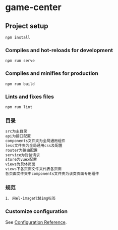 # game-center

## Project setup

``` shell
npm install
```

### Compiles and hot-reloads for development

```shell
npm run serve
```

### Compiles and minifies for production

``` shell
npm run build
```

### Lints and fixes files

``` shell
npm run lint
```

### 目录

```txt
src为主目录
api为接口配置
components文件夹为全局通用组件
less文件夹为全局通用css及配置
router为路由配置
service为封装请求
store为vuex配置
views为具体页面
views下各页面文件夹代表各页面
各页面文件夹中components文件夹为该类页面专用组件
```

### 规范

```txt
1. 用el-image代替img标签
```

### Customize configuration

See [Configuration Reference](https://cli.vuejs.org/config/).
